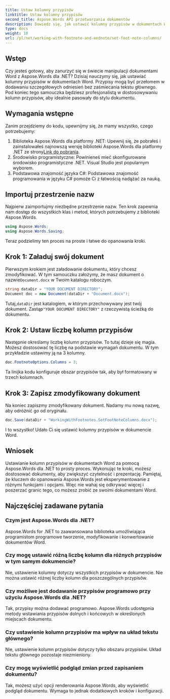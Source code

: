 ```yaml
---
title: Ustaw kolumny przypisów
linktitle: Ustaw kolumny przypisów
second_title: Aspose.Words API przetwarzania dokumentów
description: Dowiedz się, jak ustawić kolumny przypisów w dokumentach Word za pomocą Aspose.Words dla .NET. Łatwo dostosuj układ przypisów dzięki naszemu przewodnikowi krok po kroku.
type: docs
weight: 10
url: /pl/net/working-with-footnote-and-endnote/set-foot-note-columns/
---
```

## Wstęp

Czy jesteś gotowy, aby zanurzyć się w świecie manipulacji dokumentami Word z Aspose.Words dla .NET? Dzisiaj nauczymy się, jak ustawiać kolumny przypisów w dokumentach Word. Przypisy mogą być przełomem w dodawaniu szczegółowych odniesień bez zaśmiecania tekstu głównego. Pod koniec tego samouczka będziesz profesjonalistą w dostosowywaniu kolumn przypisów, aby idealnie pasowały do stylu dokumentu.

## Wymagania wstępne

Zanim przejdziemy do kodu, upewnijmy się, że mamy wszystko, czego potrzebujemy:

1.  Biblioteka Aspose.Words dla platformy .NET: Upewnij się, że pobrałeś i zainstalowałeś najnowszą wersję biblioteki Aspose.Words dla platformy .NET ze strony[Link do pobrania](https://releases.aspose.com/words/net/).
2. Środowisko programistyczne: Powinieneś mieć skonfigurowane środowisko programistyczne .NET. Visual Studio jest popularnym wyborem.
3. Podstawowa znajomość języka C#: Podstawowa znajomość programowania w języku C# pomoże Ci z łatwością nadążać za nauką.

## Importuj przestrzenie nazw

Najpierw zaimportujmy niezbędne przestrzenie nazw. Ten krok zapewnia nam dostęp do wszystkich klas i metod, których potrzebujemy z biblioteki Aspose.Words.

```csharp
using Aspose.Words;
using Aspose.Words.Saving;
```

Teraz podzielimy ten proces na proste i łatwe do opanowania kroki.

## Krok 1: Załaduj swój dokument

Pierwszym krokiem jest załadowanie dokumentu, który chcesz zmodyfikować. W tym samouczku założymy, że masz dokument o nazwie`Document.docx` w Twoim katalogu roboczym.

```csharp
string dataDir = "YOUR DOCUMENT DIRECTORY"; 
Document doc = new Document(dataDir + "Document.docx");
```

 Tutaj,`dataDir` jest katalogiem, w którym przechowywany jest twój dokument. Zastąp`"YOUR DOCUMENT DIRECTORY"` z rzeczywistą ścieżką do dokumentu.

## Krok 2: Ustaw liczbę kolumn przypisów

Następnie określamy liczbę kolumn przypisów. To tutaj dzieje się magia. Możesz dostosować tę liczbę na podstawie wymagań dokumentu. W tym przykładzie ustawimy ją na 3 kolumny.

```csharp
doc.FootnoteOptions.Columns = 3;
```

Ta linijka kodu konfiguruje obszar przypisów tak, aby był formatowany w trzech kolumnach.

## Krok 3: Zapisz zmodyfikowany dokument

Na koniec zapiszmy zmodyfikowany dokument. Nadamy mu nową nazwę, aby odróżnić go od oryginału.

```csharp
doc.Save(dataDir + "WorkingWithFootnotes.SetFootNoteColumns.docx");
```

I to wszystko! Udało Ci się ustawić kolumny przypisów w dokumencie Word.

## Wniosek

Ustawianie kolumn przypisów w dokumentach Word za pomocą Aspose.Words dla .NET to prosty proces. Wykonując te kroki, możesz dostosować dokumenty, aby zwiększyć czytelność i prezentację. Pamiętaj, że kluczem do opanowania Aspose.Words jest eksperymentowanie z różnymi funkcjami i opcjami. Więc nie wahaj się odkrywać więcej i poszerzać granic tego, co możesz zrobić ze swoimi dokumentami Word.

## Najczęściej zadawane pytania

### Czym jest Aspose.Words dla .NET?  
Aspose.Words for .NET to zaawansowana biblioteka umożliwiająca programistom programowe tworzenie, modyfikowanie i konwertowanie dokumentów Word.

### Czy mogę ustawić różną liczbę kolumn dla różnych przypisów w tym samym dokumencie?  
Nie, ustawienie kolumny dotyczy wszystkich przypisów w dokumencie. Nie można ustawić różnej liczby kolumn dla poszczególnych przypisów.

### Czy możliwe jest dodawanie przypisów programowo przy użyciu Aspose.Words dla .NET?  
Tak, przypisy można dodawać programowo. Aspose.Words udostępnia metody wstawiania przypisów dolnych i końcowych w określonych miejscach dokumentu.

### Czy ustawienie kolumn przypisów ma wpływ na układ tekstu głównego?  
Nie, ustawienie kolumn przypisów dotyczy tylko obszaru przypisów. Układ tekstu głównego pozostaje niezmieniony.

### Czy mogę wyświetlić podgląd zmian przed zapisaniem dokumentu?  
Tak, możesz użyć opcji renderowania Aspose.Words, aby wyświetlić podgląd dokumentu. Wymaga to jednak dodatkowych kroków i konfiguracji.